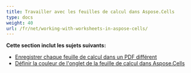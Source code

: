 ```yaml
---
title: Travailler avec les feuilles de calcul dans Aspose.Cells
type: docs
weight: 40
url: /fr/net/working-with-worksheets-in-aspose-cells/
---
```


 **Cette section inclut les sujets suivants:** 
- [Enregistrer chaque feuille de calcul dans un PDF différent](/cells/fr/net/save-each-worksheet-to-different-pdf/)
- [Définir la couleur de l'onglet de la feuille de calcul dans Aspose.Cells](/cells/fr/net/set-worksheet-tab-color-in-aspose-cells/)
